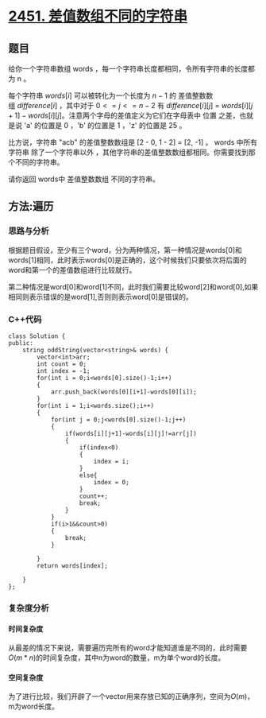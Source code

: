 # [2451. 差值数组不同的字符串](https://leetcode.cn/problems/odd-string-difference/)

## 题目

给你一个字符串数组 words ，每一个字符串长度都相同，令所有字符串的长度都为 n 。

每个字符串 $words[i]$ 可以被转化为一个长度为 $n - 1$ 的 差值整数数组 $difference[i]$ ，其中对于 $0 <= j <= n - 2$ 有 $difference[i][j]$ = $words[i][j+1] - words[i][j] $。注意两个字母的差值定义为它们在字母表中 位置 之差，也就是说 'a' 的位置是 0 ，'b' 的位置是 1 ，'z' 的位置是 25 。

比方说，字符串 "acb" 的差值整数数组是 [2 - 0, 1 - 2] = [2, -1] 。
words 中所有字符串 除了一个字符串以外 ，其他字符串的差值整数数组都相同。你需要找到那个不同的字符串。

请你返回 words中 差值整数数组 不同的字符串。

## 方法:遍历

### 思路与分析

根据题目假设，至少有三个word，分为两种情况，第一种情况是words[0]和words[1]相同，此时表示words[0]是正确的，这个时候我们只要依次将后面的word和第一个的差值数组进行比较就行。

第二种情况是word[0]和word[1]不同，此时我们需要比较word[2]和word[0],如果相同则表示错误的是word[1],否则则表示word[0]是错误的。

### C++代码

~~~
class Solution {
public:
    string oddString(vector<string>& words) {
        vector<int>arr;
        int count = 0;
        int index = -1;
        for(int i = 0;i<words[0].size()-1;i++)
        {
            arr.push_back(words[0][i+1]-words[0][i]);
        }
        for(int i = 1;i<words.size();i++)
        {
            for(int j = 0;j<words[0].size()-1;j++)
            {
                if(words[i][j+1]-words[i][j]!=arr[j])
                {
                    if(index<0)
                    {
                        index = i;
                    }
                    else{
                        index = 0;
                    }
                    count++;
                    break;
                }
            }
            if(i>1&&count>0)
            {
                break;
            }
           
        }
        return words[index];
        
    }
};
~~~

### 复杂度分析

#### 时间复杂度

从最差的情况下来说，需要遍历完所有的word才能知道谁是不同的，此时需要$O(m*n)$的时间复杂度，其中n为word的数量，m为单个word的长度。

#### 空间复杂度

为了进行比较，我们开辟了一个vector用来存放已知的正确序列，空间为$O(m)$，m为word长度。